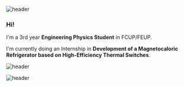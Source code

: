 ![header](https://capsule-render.vercel.app/api?type=waving&color=6495ED&height=200&section=header&text=About%20me&fontSize=90&fontColor=FFFFFF)
### Hi!

I'm a 3rd year **Engineering Physics Student** in FCUP/FEUP.

I'm currently doing an Internship in **Development of a Magnetocaloric Refrigerator based on High-Efficiency Thermal Switches**.

![header](https://capsule-render.vercel.app/api?type=soft&color=6495ED&height=70&section=header&text=Languages&fontSize=30&fontAlign=10&fontColor=FFFFFF)

![header](https://capsule-render.vercel.app/api?type=waving&color=6495ED&height=100&section=footer&fontSize=90&fontColor=FFFFFF)
